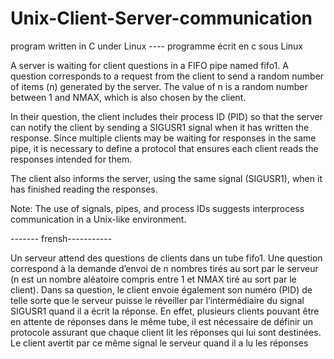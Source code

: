 # Unix-Client-Server-communication
program written in C under Linux ---- programme écrit en c sous Linux

A server is waiting for client questions in a FIFO pipe named fifo1. A question corresponds to a request from the client to send a random number of items (n) generated by the server. The value of n is a random number between 1 and NMAX, which is also chosen by the client.

In their question, the client includes their process ID (PID) so that the server can notify the client by sending a SIGUSR1 signal when it has written the response. Since multiple clients may be waiting for responses in the same pipe, it is necessary to define a protocol that ensures each client reads the responses intended for them.

The client also informs the server, using the same signal (SIGUSR1), when it has finished reading the responses.

Note: The use of signals, pipes, and process IDs suggests interprocess communication in a Unix-like environment.

------- frensh-----------

Un serveur attend des questions de clients dans un tube fifo1.
Une question correspond à la demande d’envoi de n nombres tirés au
sort par le serveur (n est un nombre aléatoire compris entre 1 et NMAX
tiré au sort par le client).
Dans sa question, le client envoie également son numéro (PID) de telle
sorte que le serveur puisse le réveiller par l’intermédiaire du signal
SIGUSR1 quand il a écrit la réponse.
En effet, plusieurs clients pouvant être en attente de réponses dans le
même tube, il est nécessaire de définir un protocole assurant que chaque
client lit les réponses qui lui sont destinées.
Le client avertit par ce même signal le serveur quand il a lu les réponses
